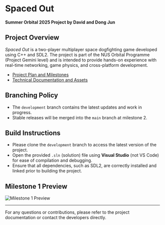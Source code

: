 # Spaced Out

**Summer Orbital 2025 Project by David and Dong Jun**

## Project Overview
*Spaced Out* is a two-player multiplayer space dogfighting game developed using C++ and SDL2. The project is part of the NUS Orbital Programme (Project Gemini level) and is intended to provide hands-on experience with real-time networking, game physics, and cross-platform development.

- [Project Plan and Milestones](https://docs.google.com/document/d/1QtN7hZAo2oTvliK3fKkDDqpRl2QHaFYe0DZZTgjF2nE/edit?usp=sharing)  
- [Technical Documentation and Assets](https://drive.google.com/drive/folders/1mKMKfadO4q7vE3G3KMoqxkF_RY5GPvrk?usp=drive_link)

## Branching Policy
- The `development` branch contains the latest updates and work in progress.
- Stable releases will be merged into the `main` branch at milestone 2.

## Build Instructions
- Please clone the `development` branch to access the latest version of the project.
- Open the provided `.sln` (solution) file using **Visual Studio** (not VS Code) for ease of compilation and debugging.
- Ensure that all dependencies, such as SDL2, are correctly installed and linked prior to building the project.

## Milestone 1 Preview
![Milestone 1 Preview](https://github.com/user-attachments/assets/9b7fd3ca-696f-4660-aab0-cc2bdb9b4fdc)

---

For any questions or contributions, please refer to the project documentation or contact the developers directly.
